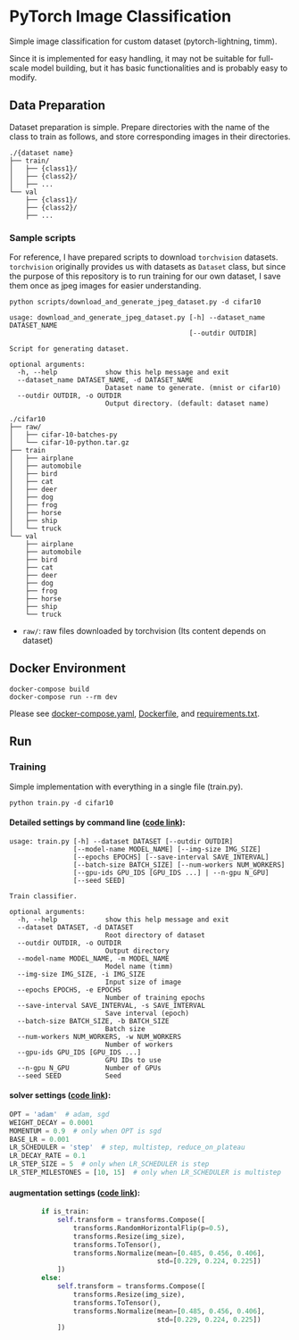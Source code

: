 # PyTorch Image Classification
Simple image classification for custom dataset (pytorch-lightning, timm).

Since it is implemented for easy handling, it may not be suitable for full-scale model building, but it has basic functionalities and is probably easy to modify.

## Data Preparation

Dataset preparation is simple. Prepare directories with the name of the class to train as follows, and store corresponding images in their directories.

```
./{dataset name}
├── train/
│   ├── {class1}/
│   ├── {class2}/
│   ├── ...
└── val
    ├── {class1}/
    ├── {class2}/
    ├── ...
```

### Sample scripts
For reference, I have prepared scripts to download `torchvision` datasets. `torchvision` originally provides us with datasets as `Dataset` class, but since the purpose of this repository is to run training for our own dataset, I save them once as jpeg images for easier understanding.

```
python scripts/download_and_generate_jpeg_dataset.py -d cifar10
```

```
usage: download_and_generate_jpeg_dataset.py [-h] --dataset_name DATASET_NAME
                                             [--outdir OUTDIR]

Script for generating dataset.

optional arguments:
  -h, --help            show this help message and exit
  --dataset_name DATASET_NAME, -d DATASET_NAME
                        Dataset name to generate. (mnist or cifar10)
  --outdir OUTDIR, -o OUTDIR
                        Output directory. (default: dataset name)
```

```
./cifar10
├── raw/
│   ├── cifar-10-batches-py
│   └── cifar-10-python.tar.gz
├── train
│   ├── airplane
│   ├── automobile
│   ├── bird
│   ├── cat
│   ├── deer
│   ├── dog
│   ├── frog
│   ├── horse
│   ├── ship
│   └── truck
└── val
    ├── airplane
    ├── automobile
    ├── bird
    ├── cat
    ├── deer
    ├── dog
    ├── frog
    ├── horse
    ├── ship
    └── truck
```

- `raw/`: raw files downloaded by torchvision (Its content depends on dataset)


## Docker Environment

```
docker-compose build
docker-compose run --rm dev
```

Please see [docker-compose.yaml](./docker-compose.yaml), [Dockerfile](./Dockerfile), and [requirements.txt](./requirements.txt).

## Run

### Training
Simple implementation with everything in a single file (train.py).

```
python train.py -d cifar10
```

#### Detailed settings by command line ([code link](https://github.com/karasawatakumi/pytorch-image-classification/blob/main/train.py#L31-L42)):

```
usage: train.py [-h] --dataset DATASET [--outdir OUTDIR]
                [--model-name MODEL_NAME] [--img-size IMG_SIZE]
                [--epochs EPOCHS] [--save-interval SAVE_INTERVAL]
                [--batch-size BATCH_SIZE] [--num-workers NUM_WORKERS]
                [--gpu-ids GPU_IDS [GPU_IDS ...] | --n-gpu N_GPU]
                [--seed SEED]

Train classifier.

optional arguments:
  -h, --help            show this help message and exit
  --dataset DATASET, -d DATASET
                        Root directory of dataset
  --outdir OUTDIR, -o OUTDIR
                        Output directory
  --model-name MODEL_NAME, -m MODEL_NAME
                        Model name (timm)
  --img-size IMG_SIZE, -i IMG_SIZE
                        Input size of image
  --epochs EPOCHS, -e EPOCHS
                        Number of training epochs
  --save-interval SAVE_INTERVAL, -s SAVE_INTERVAL
                        Save interval (epoch)
  --batch-size BATCH_SIZE, -b BATCH_SIZE
                        Batch size
  --num-workers NUM_WORKERS, -w NUM_WORKERS
                        Number of workers
  --gpu-ids GPU_IDS [GPU_IDS ...]
                        GPU IDs to use
  --n-gpu N_GPU         Number of GPUs
  --seed SEED           Seed
```



#### solver settings ([code link](https://github.com/karasawatakumi/pytorch-image-classification/blob/main/train.py#L18-L26)):

```python
OPT = 'adam'  # adam, sgd
WEIGHT_DECAY = 0.0001
MOMENTUM = 0.9  # only when OPT is sgd
BASE_LR = 0.001
LR_SCHEDULER = 'step'  # step, multistep, reduce_on_plateau
LR_DECAY_RATE = 0.1
LR_STEP_SIZE = 5  # only when LR_SCHEDULER is step
LR_STEP_MILESTONES = [10, 15]  # only when LR_SCHEDULER is multistep
```

#### augmentation settings ([code link](https://github.com/karasawatakumi/pytorch-image-classification/blob/main/train.py#L131-L145)):

```python
        if is_train:
            self.transform = transforms.Compose([
                transforms.RandomHorizontalFlip(p=0.5),
                transforms.Resize(img_size),
                transforms.ToTensor(),
                transforms.Normalize(mean=[0.485, 0.456, 0.406],
                                     std=[0.229, 0.224, 0.225])
            ])
        else:
            self.transform = transforms.Compose([
                transforms.Resize(img_size),
                transforms.ToTensor(),
                transforms.Normalize(mean=[0.485, 0.456, 0.406],
                                     std=[0.229, 0.224, 0.225])
            ])
```
